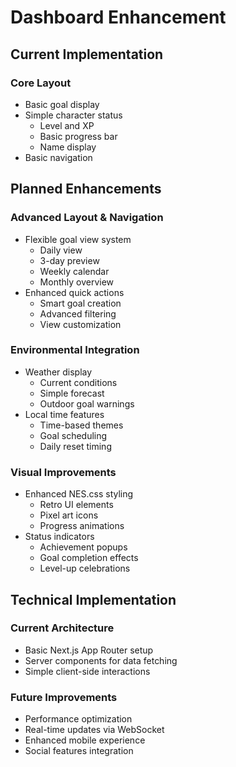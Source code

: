 # Dashboard Enhancement

## Current Implementation

### Core Layout
- Basic goal display
- Simple character status
  - Level and XP
  - Basic progress bar
  - Name display
- Basic navigation

## Planned Enhancements

### Advanced Layout & Navigation
- Flexible goal view system
  - Daily view
  - 3-day preview
  - Weekly calendar
  - Monthly overview
- Enhanced quick actions
  - Smart goal creation
  - Advanced filtering
  - View customization

### Environmental Integration
- Weather display
  - Current conditions
  - Simple forecast
  - Outdoor goal warnings
- Local time features
  - Time-based themes
  - Goal scheduling
  - Daily reset timing

### Visual Improvements
- Enhanced NES.css styling
  - Retro UI elements
  - Pixel art icons
  - Progress animations
- Status indicators
  - Achievement popups
  - Goal completion effects
  - Level-up celebrations

## Technical Implementation

### Current Architecture
- Basic Next.js App Router setup
- Server components for data fetching
- Simple client-side interactions

### Future Improvements
- Performance optimization
- Real-time updates via WebSocket
- Enhanced mobile experience
- Social features integration
